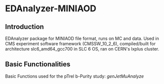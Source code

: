 # EDAnalyzer-MINIAOD
## Introduction
EDAnalyzer package for MINIAOD file format, runs on MC and data. Used in CMS experiment software framework (CMSSW_10_2_6), compiled/built for architecture slc6_amd64_gcc700 in SLC 6 OS, ran on CERN's lxplus cluster.

## Basic Functionalities
Basic Functions used for the pTrel b-Purity study:
_genJetMuAnalyze_
